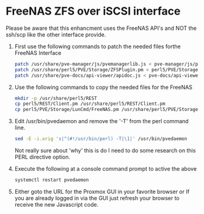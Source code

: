 # FreeNAS ZFS over iSCSI interface

Please be aware that this enhancment uses the FreeNAS API's and NOT the ssh/scp like the other interface provide.

1. First use the following commands to patch the needed files forthe FreeNAS Interface
    ```bash
    patch /usr/share/pve-manager/js/pvemanagerlib.js < pve-manager/js/pvemanagerlib.js.patch
    patch /usr/share/perl5/PVE/Storage/ZFSPlugin.pm < perl5/PVE/Storage/ZFSPlugin.pm.patch
    patch /usr/share/pve-docs/api-viewer/apidoc.js < pve-docs/api-viewer/apidoc.js.patch
    ```

1. Use the following commands to copy the needed files for the FreeNAS 
    ```bash
    mkdir -p /usr/share/perl5/REST
    cp perl5/REST/Client.pm /usr/share/perl5/REST/Client.pm
    cp perl5/PVE/Storage/LunCmd/FreeNAS.pm /usr/share/perl5/PVE/Storage/LunCmd/FreeNAS.pm
    ```

1. Edit /usr/bin/pvedaemon and remove the '-T' from the perl command line.
    ```bash
    sed -E -i.orig 's|^(#!/usr/bin/perl) -T|\1|' /usr/bin/pvedaemon
    ```

    Not really sure about 'why' this is do I need to do some research on this PERL directive option.

1. Execute the following at a console command prompt to active the above
    ```bash
    systemctl restart pvedaemon
    ```

1. Either goto the URL for the Proxmox GUI in your favorite browser
   or
   If you are already logged in via the GUI just refresh your browser to receive
   the new Javascript code. 
